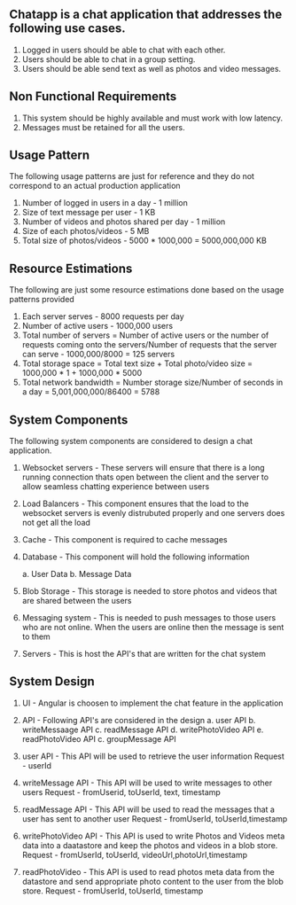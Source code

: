 ## Chatapp is a chat application that addresses the following use cases.

1. Logged in users should be able to chat with each other.
2. Users should be able to chat in a group setting.
3. Users should be able send text as well as photos and video messages.

## Non Functional Requirements

1. This system should be highly available and must work with low latency.
2. Messages must be retained for all the users.

## Usage Pattern

The following usage patterns are just for reference and they do not correspond to an actual production application

1. Number of logged in users in a day - 1 million
2. Size of text message per user - 1 KB
3. Number of videos and photos shared per day - 1 million
4. Size of each photos/videos - 5 MB 
5. Total size of photos/videos - 5000 * 1000,000 = 5000,000,000 KB

## Resource Estimations

The following are just some resource estimations done based on the usage patterns provided

1. Each server serves - 8000 requests per day
2. Number of active users - 1000,000 users
3. Total number of servers = Number of active users or the number of requests coming onto the servers/Number of requests that the server can serve - 1000,000/8000 = 125 servers
4. Total storage space = Total text size + Total photo/video size = 1000,000 * 1 + 1000,000 * 5000
5. Total network bandwidth = Number storage size/Number of seconds in a day =  5,001,000,000/86400 = 5788 

## System Components

The following system components are considered to design a chat application.

1. Websocket servers - These servers will ensure that there is a long running connection thats open between the client and the server to allow seamless chatting experience between users
2. Load Balancers - This component ensures that the load to the websocket servers is evenly distrubuted properly and one servers does not get all the load
3. Cache - This component is required to cache messages 
4. Database - This component will hold the following information

   a. User Data
   b. Message Data
   
5. Blob Storage - This storage is needed to store photos and videos that are shared between the users
6. Messaging system - This is needed to push messages to those users who are not online. When the users are online then the message is sent to them
7. Servers - This is host the API's that are written for the chat system

## System Design

1. UI - Angular is choosen to implement the chat feature in the application
2. API - Following API's are considered in the design
   a. user API
   b. writeMessaage API
   c. readMessage API
   d. writePhotoVideo API
   e. readPhotoVideo API
   c. groupMessage API
   
 8. user API - This API will be used to retrieve the user information
    Request - userId
    
 9. writeMessage API - This API will be used to write messages to other users
    Request - fromUserid, toUserId, text, timestamp
    
 10. readMessage API - This API will be used to read the messages that a user has sent to another user
     Request - fromUserId, toUserId,timestamp
     
 11. writePhotoVideo API - This API is used to write Photos and Videos meta data into a daatastore and keep the photos and videos in a blob store.
     Request -  fromUserId, toUserId, videoUrl,photoUrl,timestamp
 
 12. readPhotoVideo  - This API is used to read photos meta data from the datastore and send appropriate photo content to the user from the blob store.
     Request - fromUserId, toUserId, timestamp
     
     
    
